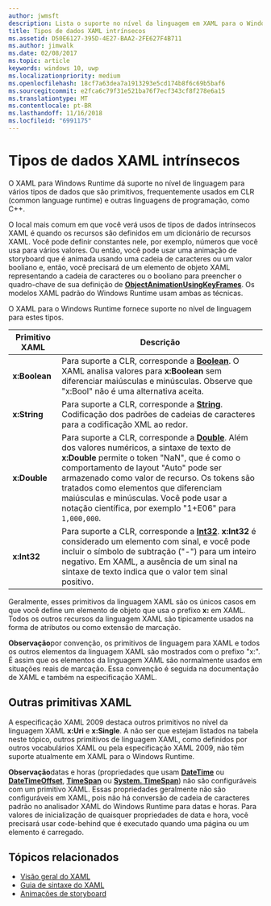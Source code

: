 ```yaml
---
author: jwmsft
description: Lista o suporte no nível da linguagem em XAML para o Windows Runtime para determinados tipos de dados em CLR (Common Language Runtime) e em outras linguagens de programação, por exemplo, C++.
title: Tipos de dados XAML intrínsecos
ms.assetid: D50E6127-395D-4E27-BAA2-2FE627F4B711
ms.author: jimwalk
ms.date: 02/08/2017
ms.topic: article
keywords: windows 10, uwp
ms.localizationpriority: medium
ms.openlocfilehash: 18cf7a63dea7a1913293e5cd174b8f6c69b5baf6
ms.sourcegitcommit: e2fca6c79f31e521ba76f7ecf343cf8f278e6a15
ms.translationtype: MT
ms.contentlocale: pt-BR
ms.lasthandoff: 11/16/2018
ms.locfileid: "6991175"
---
```

# <a name="xaml-intrinsic-data-types"></a>Tipos de dados XAML intrínsecos


O XAML para Windows Runtime dá suporte no nível de linguagem para vários tipos de dados que são primitivos, frequentemente usados em CLR (common language runtime) e outras linguagens de programação, como C++.

O local mais comum em que você verá usos de tipos de dados intrínsecos XAML é quando os recursos são definidos em um dicionário de recursos XAML. Você pode definir constantes nele, por exemplo, números que você usa para vários valores. Ou então, você pode usar uma animação de storyboard que é animada usando uma cadeia de caracteres ou um valor booliano e, então, você precisará de um elemento de objeto XAML representando a cadeia de caracteres ou o booliano para preencher o quadro-chave de sua definição de [**ObjectAnimationUsingKeyFrames**](https://msdn.microsoft.com/library/windows/apps/br210320). Os modelos XAML padrão do Windows Runtime usam ambas as técnicas.

O XAML para o Windows Runtime fornece suporte no nível de linguagem para estes tipos.

| Primitivo XAML | Descrição |
|-------|-------------|
| **x:Boolean**  | Para suporte a CLR, corresponde a [**Boolean**](https://msdn.microsoft.com/library/windows/apps/xaml/system.boolean.aspx). O XAML analisa valores para **x:Boolean** sem diferenciar maiúsculas e minúsculas. Observe que "x:Bool" não é uma alternativa aceita. |
| **x:String**   | Para suporte a CLR, corresponde a [**String**](https://msdn.microsoft.com/library/windows/apps/xaml/system.string.aspx). Codificação dos padrões de cadeias de caracteres para a codificação XML ao redor. |
| **x:Double**   | Para suporte a CLR, corresponde a [**Double**](https://msdn.microsoft.com/library/windows/apps/xaml/system.double.aspx). Além dos valores numéricos, a sintaxe de texto de **x:Double** permite o token "NaN", que é como o comportamento de layout "Auto" pode ser armazenado como valor de recurso. Os tokens são tratados como elementos que diferenciam maiúsculas e minúsculas. Você pode usar a notação científica, por exemplo "1+E06" para `1,000,000`. |
| **x:Int32**    | Para suporte a CLR, corresponde a [**Int32**](https://msdn.microsoft.com/library/windows/apps/xaml/system.int32.aspx). **x:Int32** é considerado um elemento com sinal, e você pode incluir o símbolo de subtração ("-") para um inteiro negativo. Em XAML, a ausência de um sinal na sintaxe de texto indica que o valor tem sinal positivo. |

Geralmente, esses primitivos da linguagem XAML são os únicos casos em que você define um elemento de objeto que usa o prefixo **x:** em XAML. Todos os outros recursos da linguagem XAML são tipicamente usados na forma de atributos ou como extensão de marcação.

**Observação**por convenção, os primitivos de linguagem para XAML e todos os outros elementos da linguagem XAML são mostrados com o prefixo "x:". É assim que os elementos da linguagem XAML são normalmente usados em situações reais de marcação. Essa convenção é seguida na documentação de XAML e também na especificação XAML.

## <a name="other-xaml-primitives"></a>Outras primitivas XAML

A especificação XAML 2009 destaca outros primitivos no nível da linguagem XAML **x:Uri** e **x:Single**. A não ser que estejam listados na tabela neste tópico, outros primitivos de linguagem XAML, como definidos por outros vocabulários XAML ou pela especificação XAML 2009, não têm suporte atualmente em XAML para o Windows Runtime.

**Observação**datas e horas (propriedades que usam [**DateTime**](https://msdn.microsoft.com/library/windows/apps/br206576) ou [**DateTimeOffset**](https://msdn.microsoft.com/library/windows/apps/xaml/system.datetimeoffset.aspx), [**TimeSpan**](https://msdn.microsoft.com/library/windows/apps/br225996) ou [**System. TimeSpan**](https://msdn.microsoft.com/library/windows/apps/xaml/system.timespan.aspx)) não são configuráveis com um primitivo XAML. Essas propriedades geralmente não são configuráveis em XAML, pois não há conversão de cadeia de caracteres padrão no analisador XAML do Windows Runtime para datas e horas. Para valores de inicialização de quaisquer propriedades de data e hora, você precisará usar code-behind que é executado quando uma página ou um elemento é carregado.

## <a name="related-topics"></a>Tópicos relacionados

* [Visão geral do XAML](xaml-overview.md)
* [Guia de sintaxe do XAML](xaml-syntax-guide.md)
* [Animações de storyboard](https://msdn.microsoft.com/library/windows/apps/mt187354)
 

